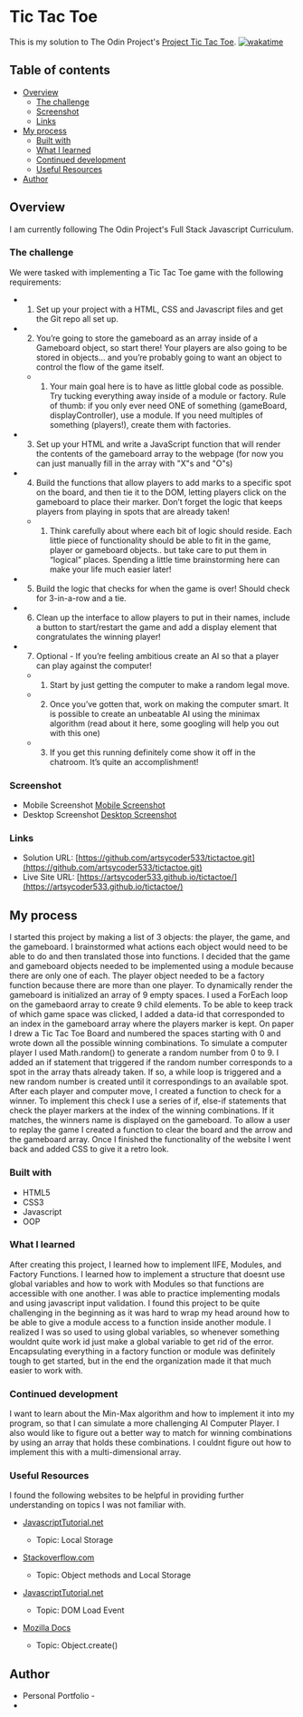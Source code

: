 # Tic Tac Toe 

This is my solution to The Odin Project's [Project Tic Tac Toe](https://www.theodinproject.com/paths/full-stack-javascript/courses/javascript/lessons/tic-tac-toe).
[![wakatime](https://wakatime.com/badge/github/artsycoder533/tictactoe.svg)](https://wakatime.com/badge/github/artsycoder533/tictactoe)

## Table of contents

- [Overview](#overview)
  - [The challenge](#the-challenge)
  - [Screenshot](#screenshot)
  - [Links](#links)
- [My process](#my-process)
  - [Built with](#built-with)
  - [What I learned](#what-i-learned)
  - [Continued development](#continued-development)
  - [Useful Resources](#useful-resources)
- [Author](#author)

## Overview

I am currently following The Odin Project's Full Stack Javascript Curriculum.   

### The challenge

We were tasked with implementing a Tic Tac Toe game with the following requirements:

- 1. Set up your project with a HTML, CSS and Javascript files and get the Git repo all set up.
- 2. You’re going to store the gameboard as an array inside of a Gameboard object, so start there! Your players are also going to be stored in objects… and you’re probably going to want an object to control the flow of the game itself.
    - 1. Your main goal here is to have as little global code as possible. Try tucking everything away inside of a module or factory. Rule of thumb: if you only ever need ONE of something (gameBoard, displayController), use a module. If you need multiples of something (players!), create them with factories.
- 3.  Set up your HTML and write a JavaScript function that will render the contents of the gameboard array to the webpage (for now you can just manually fill in the array with "X"s and "O"s)
- 4.  Build the functions that allow players to add marks to a specific spot on the board, and then tie it to the DOM, letting players click on the gameboard to place their marker. Don’t forget the logic that keeps players from playing in spots that are already taken!
    - 1.  Think carefully about where each bit of logic should reside. Each little piece of functionality should be able to fit in the game, player or gameboard objects.. but take care to put them in “logical” places. Spending a little time brainstorming here can make your life much easier later!
- 5.  Build the logic that checks for when the game is over! Should check for 3-in-a-row and a tie.
- 6.  Clean up the interface to allow players to put in their names, include a button to start/restart the game and add a display element that congratulates the winning player!
- 7.  Optional - If you’re feeling ambitious create an AI so that a player can play against the computer!
    - 1.  Start by just getting the computer to make a random legal move.
    - 2.  Once you’ve gotten that, work on making the computer smart. It is possible to create an unbeatable AI using the minimax algorithm (read about it here, some googling will help you out with this one)
    - 3.  If you get this running definitely come show it off in the chatroom. It’s quite an accomplishment!

### Screenshot

- Mobile Screenshot [Mobile Screenshot](./assets/mobile2.png)
- Desktop Screenshot [Desktop Screenshot](./assets/desktop1.png)

### Links

- Solution URL: [https://github.com/artsycoder533/tictactoe.git](https://github.com/artsycoder533/tictactoe.git)
- Live Site URL: [https://artsycoder533.github.io/tictactoe/](https://artsycoder533.github.io/tictactoe/)

## My process

I started this project by making a list of 3 objects:  the player, the game, and the gameboard.  I brainstormed what actions each object would need to be able to do and then translated those into functions.  I decided that the game and gameboard objects needed to be implemented using a module because there are only one of each.  The player object needed to be a factory function because there are more than one player.  To dynamically render the gameboard is initialized an array of 9 empty spaces.  I used a ForEach loop on the gamebaord array to create 9 child elements.  To be able to keep track of which game space was clicked, I added a data-id that corresponded to an index in the gameboard array where the players marker is kept.  On paper I drew a Tic Tac Toe Board and numbered the spaces starting with 0 and wrote down all the possible winning combinations.  To simulate a computer player I used Math.random() to generate a random number from 0 to 9.  I added an if statement that triggered if the random number corresponds to a spot in the array thats already taken.  If so, a while loop is triggered and a new random number is created until it correspondings to an available spot.  After each player and computer move, I created a function to check for a winner.  To implement this check I use a series of if, else-if statements that check the player markers at the index of the winning combinations.  If it matches, the winners name is displayed on the gameboard.  To allow a user to replay the game I created a function to clear the board and the arrow and the gameboard array.  Once I finished the functionality of the website I went back and added CSS to give it a retro look.

### Built with

- HTML5
- CSS3
- Javascript
- OOP

### What I learned

After creating this project, I learned how to implement IIFE, Modules, and Factory Functions.  I learned how to implement a structure that doesnt use global variables and how to work with Modules so that functions are accessible with one another.  I was able to practice implementing modals and using javascript input validation.  I found this project to be quite challenging in the beginning as it was hard to wrap my head around how to be able to give a module access to a function inside another module.  I realized I was so used to using global variables, so whenever something wouldnt quite work id just make a global variable to get rid of the error.  Encapsulating everything in a factory function or module was definitely tough to get started, but in the end the organization made it that much easier to work with.

### Continued development

I want to learn about the Min-Max algorithm and how to implement it into my program, so that I can simulate a more challenging AI Computer Player.  I also would like to figure out a better way to match for winning combinations by using an array that holds these combinations.  I couldnt figure out how to implement this with a multi-dimensional array.

### Useful Resources

I found the following websites to be helpful in providing further understanding on topics I was not familiar with.

-  [JavascriptTutorial.net](https://www.javascripttutorial.net/web-apis/javascript-localstorage/)
    - Topic: Local Storage

-  [Stackoverflow.com](https://stackoverflow.com/questions/64141609/saving-objects-in-localstorage-which-has-a-method)
    - Topic:  Object methods and Local Storage

- [JavascriptTutorial.net](https://www.javascripttutorial.net/javascript-dom/javascript-page-load-events/)
    - Topic: DOM Load Event

- [Mozilla Docs](https://developer.mozilla.org/en-US/docs/Web/JavaScript/Reference/Global_Objects/Object/create)
    - Topic: Object.create()

## Author

- Personal Portfolio - []()
- 


